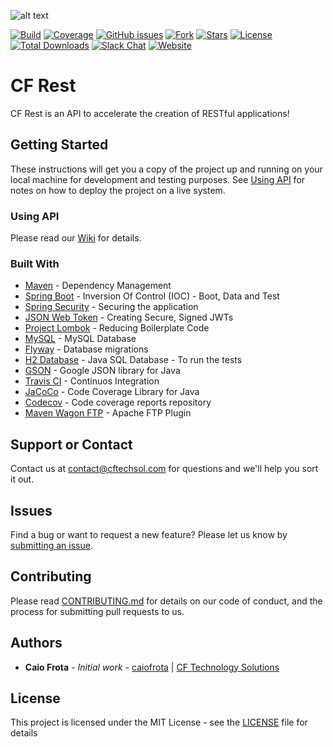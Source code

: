 ![alt text](https://cftechsol.com/wp-content/uploads/2017/12/caiofrota-logo-300x171.png)

[![Build](https://img.shields.io/travis/caiofrota/cf-rest.svg)](#)
[![Coverage](https://codecov.io/gh/caiofrota/cf-rest/branch/master/graph/badge.svg)](#)
[![GitHub issues](https://img.shields.io/github/issues/caiofrota/cf-rest.svg)](https://github.com/caiofrota/cf-rest/issues)
[![Fork](https://img.shields.io/github/forks/caiofrota/cf-rest.svg)](#)
[![Stars](https://img.shields.io/github/stars/caiofrota/cf-rest.svg)](#)
[![License](https://img.shields.io/github/license/caiofrota/cf-rest.svg)](#)
[![Total Downloads](https://img.shields.io/github/downloads/caiofrota/cf-rest/total.svg)](https://github.com/caiofrota/cf-rest/releases)
[![Slack Chat](https://img.shields.io/badge/chat-slack-green.svg)](https://cftechsol.slack.com)
[![Website](https://img.shields.io/badge/website-cftechsol.com-green.svg)](https://cftechsol.com)

# CF Rest

CF Rest is an API to accelerate the creation of RESTful applications!

## Getting Started

These instructions will get you a copy of the project up and running on your local machine for development and testing purposes. See [Using API](#using-api) for notes on how to deploy the project on a live system.

### Using API

Please read our [Wiki](https://github.com/caiofrota/cf-rest/wiki) for details.

### Built With

* [Maven](https://maven.apache.org/) - Dependency Management
* [Spring Boot](https://projects.spring.io/spring-boot/) - Inversion Of Control (IOC) - Boot, Data and Test
* [Spring Security](https://projects.spring.io/spring-security/) - Securing the application
* [JSON Web Token](https://www.jsonwebtoken.io/) - Creating Secure, Signed JWTs
* [Project Lombok](https://projectlombok.org/) - Reducing Boilerplate Code
* [MySQL](https://www.mysql.com/) - MySQL Database
* [Flyway](https://flywaydb.org/) - Database migrations
* [H2 Database](http://www.h2database.com) - Java SQL Database - To run the tests
* [GSON](https://github.com/google/gson) - Google JSON library for Java
* [Travis CI](https://travis-ci.org/) - Continuos Integration
* [JaCoCo](http://www.eclemma.org/jacoco/) - Code Coverage Library for Java
* [Codecov](https://codecov.io/) - Code coverage reports repository
* [Maven Wagon FTP](http://maven.apache.org/wagon/wagon-providers/wagon-ftp/) - Apache FTP Plugin

## Support or Contact

Contact us at contact@cftechsol.com for questions and we'll help you sort it out.

## Issues

Find a bug or want to request a new feature? Please let us know by [submitting an issue](https://github.com/caiofrota/cf-rest/issues).

## Contributing

Please read [CONTRIBUTING.md](https://gist.github.com/caiofrota/6e65a17fd3bf100d058cb48dcc780b21) for details on our code of conduct, and the process for submitting pull requests to us.

## Authors

* **Caio Frota** - *Initial work* - [caiofrota](https://github.com/caiofrota) | [CF Technology Solutions](https://cftechsol.com)

## License

This project is licensed under the MIT License - see the [LICENSE](LICENSE) file for details
